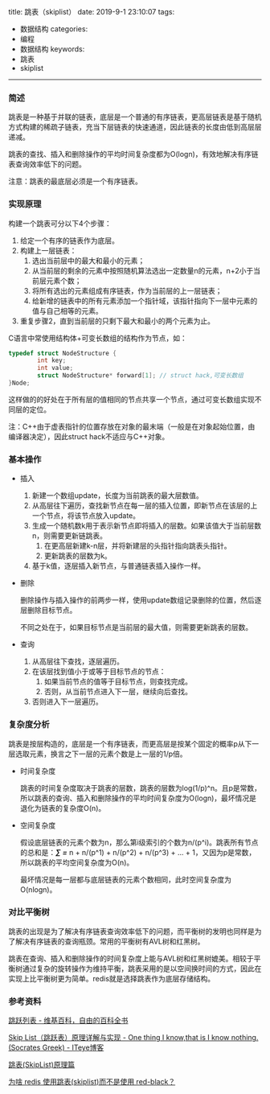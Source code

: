 title: 跳表（skiplist）
date: 2019-9-1 23:10:07
tags:
- 数据结构
categories:
- 编程
- 数据结构
keywords:
- 跳表
- skiplist

---

### 简述

跳表是一种基于并联的链表，底层是一个普通的有序链表，更高层链表是基于随机方式构建的稀疏子链表，充当下层链表的快速通道，因此链表的长度由低到高层层递减。

跳表的查找、插入和删除操作的平均时间复杂度都为O(logn)，有效地解决有序链表查询效率低下的问题。

注意：跳表的最底层必须是一个有序链表。

<!-- more -->

### 实现原理

构建一个跳表可分以下4个步骤：

1. 给定一个有序的链表作为底层。
2. 构建上一层链表：
    1. 选出当前层中的最大和最小的元素；
    2. 从当前层的剩余的元素中按照随机算法选出一定数量n的元素，n+2小于当前层元素个数；
    3. 将所有选出的元素组成有序链表，作为当前层的上一层链表；
    4. 给新增的链表中的所有元素添加一个指针域，该指针指向下一层中元素的值与自己相等的元素。
3. 重复步骤2，直到当前层的只剩下最大和最小的两个元素为止。

C语言中常使用结构体+可变长数组的结构作为节点，如：

```c
typedef struct NodeStructure {
		int key;
		int value;
		struct NodeStructure* forward[1]; // struct hack,可变长数组
}Node;
```

这样做的的好处在于所有层的值相同的节点共享一个节点，通过可变长数组实现不同层的定位。

注：C++由于虚表指针的位置存放在对象的最末端（一般是在对象起始位置，由编译器决定），因此struct hack不适应与C++对象。

### 基本操作

- 插入
    1. 新建一个数组update，长度为当前跳表的最大层数值。
    2. 从高层往下遍历，查找新节点在每一层的插入位置，即新节点在该层的上一个节点，将该节点放入update。
    3. 生成一个随机数k用于表示新节点即将插入的层数。如果该值大于当前层数n，则需要更新链跳表。
        1. 在更高层新建k-n层，并将新建层的头指针指向跳表头指针。
        2. 更新跳表的层数为k。
    4. 基于k值，逐层插入新节点，与普通链表插入操作一样。
- 删除
    
    删除操作与插入操作的前两步一样，使用update数组记录删除的位置，然后逐层删除目标节点。
    
    不同之处在于，如果目标节点是当前层的最大值，则需要更新跳表的层数。
    
- 查询
    1. 从高层往下查找，逐层遍历。
    2. 在该层找到值小于或等于目标节点的节点：
        1. 如果当前节点的值等于目标节点，则查找完成。
        2. 否则，从当前节点进入下一层，继续向后查找。
    3. 否则进入下一层遍历。

### 复杂度分析

跳表是按层构造的，底层是一个有序链表，而更高层是按某个固定的概率p从下一层选取元素，换言之下一层的元素个数是上一层的1/p倍。

- 时间复杂度
    
    跳表的时间复杂度取决于跳表的层数，跳表的层数为log(1/p)^n。且p是常数，所以跳表的查询、插入和删除操作的平均时间复杂度为O(logn)，最坏情况是退化为链表的复杂度O(n)。
    
- 空间复杂度
    
    假设底层链表的元素个数为n，那么第i级索引的个数为n/(p^i)。跳表所有节点的总和是：***∑ =*** n + n/(p^1) + n/(p^2) + n/(p^3) + ... + 1，又因为p是常数，所以跳表的平均空间复杂度为O(n)。
    
    最坏情况是每一层都与底层链表的元素个数相同，此时空间复杂度为O(nlogn)。
    

### 对比平衡树

跳表的出现是为了解决有序链表查询效率低下的问题，而平衡树的发明也同样是为了解决有序链表的查询瓶颈。常用的平衡树有AVL树和红黑树。

跳表在查询、插入和删除操作的时间复杂度上能与AVL树和红黑树媲美。相较于平衡树通过复杂的旋转操作为维持平衡，跳表采用的是以空间换时间的方式，因此在实现上比平衡树更为简单。redis就是选择跳表作为底层存储结构。

### 参考资料

[跳跃列表 - 维基百科，自由的百科全书](https://zh.wikipedia.org/wiki/%E8%B7%B3%E8%B7%83%E5%88%97%E8%A1%A8)

[Skip List（跳跃表）原理详解与实现 - One thing I know,that is I know nothing.(Socrates Greek) - ITeye博客](https://www.iteye.com/blog/dsqiu-1705530)

[跳表(SkipList)原理篇](https://www.cnblogs.com/Laymen/p/14084664.html)

[为啥 redis 使用跳表(skiplist)而不是使用 red-black？](https://www.zhihu.com/question/20202931)